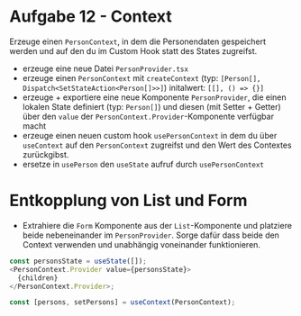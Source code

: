# Aufgabe 12 - Context

Erzeuge einen `PersonContext`, in dem die Personendaten gespeichert werden und auf den du im Custom Hook statt des States zugreifst.

- erzeuge eine neue Datei `PersonProvider.tsx`
- erzeuge einen `PersonContext` mit `createContext` (typ: `[Person[], Dispatch<SetStateAction<Person[]>>]`) initalwert: `[[], () => {}]`
- erzeuge + exportiere eine neue Komponente `PersonProvider`, die einen lokalen State definiert (typ: `Person[]`) und diesen (mit Setter + Getter) über den `value` der `PersonContext.Provider`-Komponente verfügbar macht
- erzeuge einen neuen custom hook `usePersonContext` in dem du über `useContext` auf den `PersonContext` zugreifst und den Wert des Contextes zurückgibst.
- ersetze in `usePerson` den `useState` aufruf durch `usePersonContext`

# Entkopplung von List und Form

- Extrahiere die `Form` Komponente aus der `List`-Komponente und platziere beide nebeneinander im `PersonProvider`. Sorge dafür dass beide den Context verwenden und unabhängig voneinander funktionieren.

```ts
const personsState = useState([]);
<PersonContext.Provider value={personsState}>
  {children}
</PersonContext.Provider>;

const [persons, setPersons] = useContext(PersonContext);
```
